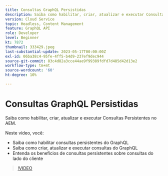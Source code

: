 ```yaml
---
title: Consultas GraphQL Persistidas
description: Saiba como habilitar, criar, atualizar e executar Consultas Persistentes no AEM.
version: Cloud Service
topic: Headless, Content Management
feature: GraphQL API
role: Developer
level: Beginner
kt: 7872
thumbnail: 333429.jpeg
last-substantial-update: 2023-05-17T00:00:00Z
exl-id: 06ba38c4-95fe-4ff5-b4d9-237ef9dec944
source-git-commit: 83c4d82a3cce44ae9f99389fdfd7d485d42d13e2
workflow-type: tm+mt
source-wordcount: '60'
ht-degree: 10%

---
```


# Consultas GraphQL Persistidas

Saiba como habilitar, criar, atualizar e executar Consultas Persistentes no AEM.

Neste vídeo, você:

+ Saiba como habilitar consultas persistentes do GraphQL
+ Saiba como criar, atualizar e executar consultas do GraphQL
+ Entenda os benefícios de consultas persistentes sobre consultas do lado do cliente

>[!VIDEO](https://video.tv.adobe.com/v/333429?quality=12&learn=on)
